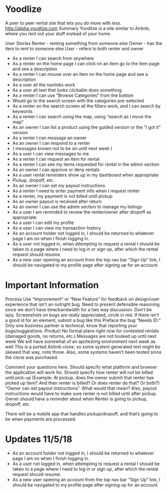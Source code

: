 # Yoodlize

A peer to peer rental site that lets you do more with less.
http://alpha.yoodlize.com 
Summary
Yoodlize is a site similar to Airbnb, where you rent out your stuff instead of your home.

User Stories
Renter - renting something from someone else
Owner - has the item to rent to someone else
User - refers to both renter and owner

* As a renter I can search from anywhere
* As a renter on the home page I can click on an item go to the item page and see a description
* As a renter I can mouse over an item on the home page and see a description
* As a user all the navlinks work
* As a user all text that looks clickable does something
* As a renter I can use “Browse Categories” from the bottom
* Would go to the search screen with the categories pre-selected
* As a renter on the search screen all the filters work, and I can search by keywords
* As a renter I can search using the map, using “search as I move the map”
* As an owner I can list a product using the guided version or the “I got it” version
* As a renter I can message an owner
* As an owner I can respond to a renter
* ( messages known not to be on until next week )
* As a user I can view messages to me
* As a renter I can request an item for rental
* As a renter I can see my items requested for rental in the admin section
* As an owner I can approve or deny rentals
* As a user rental reminders show up in my dashboard when appropriate
* Pickup, dropoff, etc.
* As an owner I can set my payout instructions
* As a renter I need to enter payment info when I request renter
* As a renter, my payment is not billed until pickup
* As an owner payout is received after return
* As an owner I can use the admin section to manage my listings
* As a user I am reminded to review the renter/owner after dropoff as appropriate
* As a user I can edit my profile
* As a user I can view my transaction history
* As an account holder not logged in, I should be returned to whatever page I am on when I finish logging in.
* As a user not logged in, when attempting to request a rental I should be taken to a page where I need to log in or sign up, after which the rental request should resume.
* As a new user opening an account from the top nav bar “Sign Up” link, I should be navigated to my profile page after signing up for an account.

# Important Information
Process
Use “Improvement” or “New Feature” for feedback on design/user experience that isn’t an outright bug. Need to present defensible reasoning since we don’t have time/bandwidth for a two way discussion. Don’t be lazy.
Screenshots on bugs are really appreciated, circle in red.
If there isn’t a good id for an element, submit a bug like this
Preface the bug “Needs ID:”
Only one business partner is technical, know that reporting your bugs/suggestions.
Product
No formal plans right now for contested rentals (damaged goods, no returns, etc.)
Messages are not hooked up until next week
We will have somewhat of an api/testing environment next week as well
This is a ported Airbnb clone, so some system generated text might be skewed that way, note those.
Also, some systems haven’t been tested since the clone was purchased.

Comment your questions here.
Should specify what platform and browser the application will work for.
Should specify how renter will not be billed until pick-up (Example: At pickup, does the owner submit that renter has picked up item? And then renter is billed? Or does renter do that? Or both?) 
“Owner can set payout instructions”. What would that mean? Also, payout instructions would have to make sure renter is not billed until after pickup. 
Owner should have a reminder about when Renter is going to pickup, dropoff, etc

There will be a mobile app that handles pickup/dropoff, and that’s going to be when payments are processed.
# Updates 11/5/18
* As an account holder not logged in, I should be returned to whatever page I am on when I finish logging in.
* As a user not logged in, when attempting to request a rental I should be taken to a page where I need to log in or sign up, after which the rental request should resume.
* As a new user opening an account from the top nav bar “Sign Up” link, I should be navigated to my profile page after signing up for an account.
